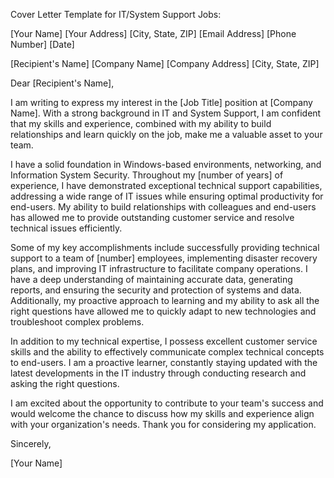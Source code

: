 Cover Letter Template for IT/System Support Jobs:

[Your Name]
[Your Address]
[City, State, ZIP]
[Email Address]
[Phone Number]
[Date]

[Recipient's Name]
[Company Name]
[Company Address]
[City, State, ZIP]

Dear [Recipient's Name],

I am writing to express my interest in the [Job Title] position at [Company Name]. With a strong background in IT and System Support, I am confident that my skills and experience, combined with my ability to build relationships and learn quickly on the job, make me a valuable asset to your team.

I have a solid foundation in Windows-based environments, networking, and Information System Security. Throughout my [number of years] of experience, I have demonstrated exceptional technical support capabilities, addressing a wide range of IT issues while ensuring optimal productivity for end-users. My ability to build relationships with colleagues and end-users has allowed me to provide outstanding customer service and resolve technical issues efficiently.

Some of my key accomplishments include successfully providing technical support to a team of [number] employees, implementing disaster recovery plans, and improving IT infrastructure to facilitate company operations. I have a deep understanding of maintaining accurate data, generating reports, and ensuring the security and protection of systems and data. Additionally, my proactive approach to learning and my ability to ask all the right questions have allowed me to quickly adapt to new technologies and troubleshoot complex problems.

In addition to my technical expertise, I possess excellent customer service skills and the ability to effectively communicate complex technical concepts to end-users. I am a proactive learner, constantly staying updated with the latest developments in the IT industry through conducting research and asking the right questions.

I am excited about the opportunity to contribute to your team's success and would welcome the chance to discuss how my skills and experience align with your organization's needs. Thank you for considering my application.

Sincerely,

[Your Name]